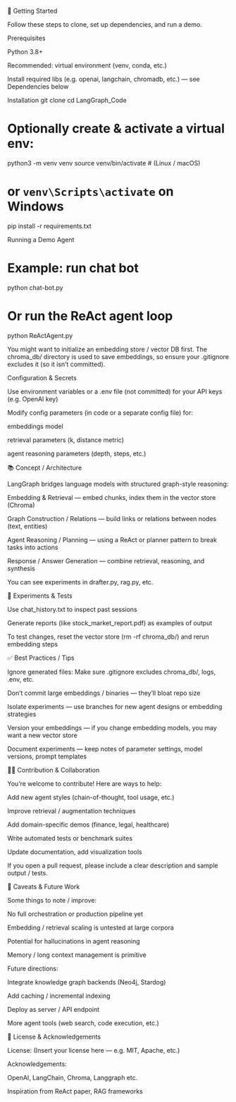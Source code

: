🚀 Getting Started

Follow these steps to clone, set up dependencies, and run a demo.

Prerequisites

Python 3.8+

Recommended: virtual environment (venv, conda, etc.)

Install required libs (e.g. openai, langchain, chromadb, etc.) — see Dependencies below

Installation
git clone <this-repo-url>
cd LangGraph_Code

# Optionally create & activate a virtual env:
python3 -m venv venv
source venv/bin/activate   # (Linux / macOS)
# or `venv\Scripts\activate` on Windows

pip install -r requirements.txt

Running a Demo Agent
# Example: run chat bot
python chat-bot.py

# Or run the ReAct agent loop
python ReActAgent.py


You might want to initialize an embedding store / vector DB first. The chroma_db/ directory is used to save embeddings, so ensure your .gitignore excludes it (so it isn’t committed).

Configuration & Secrets

Use environment variables or a .env file (not committed) for your API keys (e.g. OpenAI key)

Modify config parameters (in code or a separate config file) for:

embeddings model

retrieval parameters (k, distance metric)

agent reasoning parameters (depth, steps, etc.)

📚 Concept / Architecture

LangGraph bridges language models with structured graph-style reasoning:

Embedding & Retrieval — embed chunks, index them in the vector store (Chroma)

Graph Construction / Relations — build links or relations between nodes (text, entities)

Agent Reasoning / Planning — using a ReAct or planner pattern to break tasks into actions

Response / Answer Generation — combine retrieval, reasoning, and synthesis

You can see experiments in drafter.py, rag.py, etc.

🧪 Experiments & Tests

Use chat_history.txt to inspect past sessions

Generate reports (like stock_market_report.pdf) as examples of output

To test changes, reset the vector store (rm -rf chroma_db/) and rerun embedding steps

✅ Best Practices / Tips

Ignore generated files: Make sure .gitignore excludes chroma_db/, logs, .env, etc.

Don’t commit large embeddings / binaries — they’ll bloat repo size

Isolate experiments — use branches for new agent designs or embedding strategies

Version your embeddings — if you change embedding models, you may want a new vector store

Document experiments — keep notes of parameter settings, model versions, prompt templates

🙋‍♂️ Contribution & Collaboration

You’re welcome to contribute! Here are ways to help:

Add new agent styles (chain-of-thought, tool usage, etc.)

Improve retrieval / augmentation techniques

Add domain-specific demos (finance, legal, healthcare)

Write automated tests or benchmark suites

Update documentation, add visualization tools

If you open a pull request, please include a clear description and sample output / tests.

🚩 Caveats & Future Work

Some things to note / improve:

No full orchestration or production pipeline yet

Embedding / retrieval scaling is untested at large corpora

Potential for hallucinations in agent reasoning

Memory / long context management is primitive

Future directions:

Integrate knowledge graph backends (Neo4j, Stardog)

Add caching / incremental indexing

Deploy as server / API endpoint

More agent tools (web search, code execution, etc.)

📄 License & Acknowledgements

License: (Insert your license here — e.g. MIT, Apache, etc.)

Acknowledgements:

OpenAI, LangChain, Chroma, Langgraph etc.

Inspiration from ReAct paper, RAG frameworks
